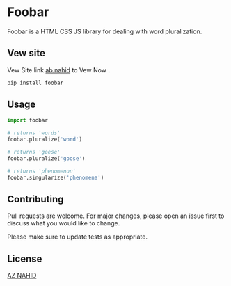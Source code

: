 # Foobar

Foobar is a HTML CSS JS library for dealing with word pluralization.

## Vew site

Vew Site link [ab.nahid](https://abnahid.github.io/personal-website) to Vew Now .

```bash
pip install foobar
```

## Usage

```python
import foobar

# returns 'words'
foobar.pluralize('word')

# returns 'geese'
foobar.pluralize('goose')

# returns 'phenomenon'
foobar.singularize('phenomena')
```

## Contributing

Pull requests are welcome. For major changes, please open an issue first
to discuss what you would like to change.

Please make sure to update tests as appropriate.

## License

[AZ NAHID](https://txnahid2022.blogspot.com/)
